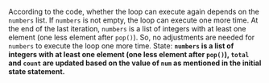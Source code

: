 According to the code, whether the loop can execute again depends on the `numbers` list. If `numbers` is not empty, the loop can execute one more time. At the end of the last iteration, `numbers` is a list of integers with at least one element (one less element after `pop()`). So, no adjustments are needed for `numbers` to execute the loop one more time.
State: **`numbers` is a list of integers with at least one element (one less element after `pop()`), `total` and `count` are updated based on the value of `num` as mentioned in the initial state statement.**